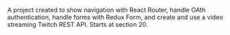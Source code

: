 A project created to show navigation with React Router, handle OAth authentication, handle forms with Redux Form, and create and use a video streaming Twitch REST API. Starts at section 20.